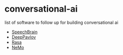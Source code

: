 # conversational-ai
list of software to follow up for building conversational ai 

- [SpeechBrain](https://github.com/speechbrain/speechbrain)
- [DeepPavlov](https://github.com/deepmipt/DeepPavlov)
- [Rasa](https://github.com/RasaHQ/rasa)
- [NeMo](https://github.com/NVIDIA/NeMo)
